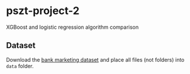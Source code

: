 # pszt-project-2
XGBoost and logistic regression algorithm comparison

## Dataset
Download the [bank marketing dataset](https://archive.ics.uci.edu/ml/datasets/Bank+Marketing) and place all files (not folders) into `data` folder.
